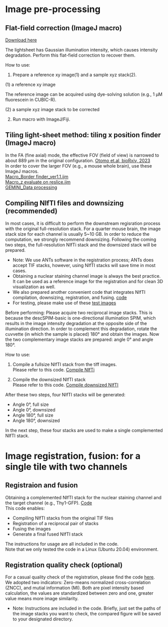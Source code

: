 # Image pre-processing
## Flat-field correction (ImageJ macro)
[Download here](https://github.com/dbsb-juntendo/descSPIM/blob/main/DOCs/codes/FlatfieldCorrection_IJmacro_ver230406.ijm)

The lightsheet has Gaussian illumination intensity, which causes intensity degradation.
Perform this flat-field correction to recover them.


How to use:
1. Prepare a reference xy image(1) and a sample xyz stack(2). 

(1) a reference xy image

The reference image can be acquired using dye-solving solution (e.g., 1 µM fluorescein in CUBIC-R). 

(2) a sample xyz image stack to be corrected

2. Run macro with ImageJ/Fiji.

## Tiling light-sheet method: tiling x position finder (ImageJ macro)
In the FA (fine axial) mode, the effective FOV (field of view) is narrowed to about 889 μm in the original configuration. [Otomo et.al, bioRxiv, 2023](https://doi.org/10.1101/2023.05.02.539136)  
In order to cover the larger FOV (e.g., a mouse whole brain), use these ImageJ macros.  
[Macro_Border finder_ver1.1.ijm](https://github.com/dbsb-juntendo/descSPIM/blob/main/DOCs/codes/Macro_Border%20finder_ver1.1.ijm)  
[Macro_z evaluate on reslice.ijm](https://github.com/dbsb-juntendo/descSPIM/blob/main/DOCs/codes/Macro_z%20evaluate%20on%20reslice.ijm)  
[GEMINI_Data processing](https://github.com/dbsb-juntendo/descSPIM/blob/main/DOCs/codes/GEMINI_Data%20processing(Tiling%2Ccrop%2C8bit%2CRemoveOutsideParticle)_ver3.0.ijm)  

## Compiling NIfTI files and downsizing (recommended)
In most cases, it is difficult to perform the downstream regisration process with the original full-resolution stack.
For a quarter mouse brain, the image stack size for each channel is usually 5~10 GB.
In order to reduce the computation, we strongly recommend downsizing.
Following the coming two steps, the full-resolution NIfTi stack and the downsized stack will be prepared.
* Note: We use ANTs software in the registration process; ANTs does accept TIF stacks, however, using NIfTI stacks will save time in most cases.
* Obtaining a nuclear staining channel image is always the best practice. It can be used as a reference image for the registration and for clean 3D visualization as well.
* We also prepared another convenient code that integrates NIfTI compilation, downsizing, registration, and fusing. [code](https://github.com/dbsb-juntendo/descSPIM/blob/main/DOCs/codes/descSPIM_NiftiRegFuse.ipynb)
* For testing, please make use of these [test images](https://github.com/dbsb-juntendo/descSPIM/releases/tag/v1.0.1)
  
Before performing:
Please acquire two reciprocal image stacks. This is because the descSPIM-basic is one-directional illumination SPIM, which results in the image intensity degradation at the opposite side of the illumination direction. In order to complement this degradation, rotate the cuvvette (in which the sample is placed) 180° and obtain the images. Now the two complementary image stacks are prepared: angle 0° and angle 180°.

How to use:
1. Compile a fullsize NIfTI stack from the tiff images.  
   Please refer to this code.
   [Compile NIfTi](https://github.com/dbsb-juntendo/descSPIM/blob/main/DOCs/codes/Compile_nifti_fromTifStack.ipynb)

2. Compile the downsized NIfTI stack  
   Please refer to this code.
   [Compile downsized NIfTI](https://github.com/dbsb-juntendo/descSPIM/blob/main/DOCs/codes/Compile_50%25nifti_fromTifStack.ipynb)
   
After these two steps, four NIfTI stacks will be generated:  
- Angle 0°, full size
- Angle 0°, downsized
- Angle 180°, full size
- Angle 180°, downsized

In the next step, these four stacks are used to make a single complemented NIfTI stack.

# Image registration, fusion: for a single tile with two channels
## Registraion and fusion
Obtaining a complemented NIfTI stack for the nuclear staining channel and the target channel (e.g., Thy1-GFP).
[Code](https://github.com/dbsb-juntendo/descSPIM/blob/main/DOCs/codes/descSPIM_NiftiRegFuse.ipynb)  
This code enables:
- Compiling NIfTI stacks from the original TIF files
- Registration of a reciprocal pair of stacks
- Fusing the images
- Generate a final fused NIfTI stack

The instructions for usage are all included in the code.  
Note that we only tested the code in a Linux (Ubuntu 20.04) environment. 

## Registration quality check (optional)
For a casual quality check of the registration, please find the code [here](https://github.com/dbsb-juntendo/descSPIM/blob/main/DOCs/codes/RegistrationAccuracy_qc_ZNCC_MI.ipynb).  
We adopted two indicators: Zero-means normalized cross-correlation (ZNCC), and mutial information (MI). Both are pixel intensity based calculation, the values are standardized between zero and one, greater value means more image similarity.  
* Note: Instructions are included in the code. Briefly, just set the paths of the image stacks you want to check, the compared figure will be saved to your designated directory.


